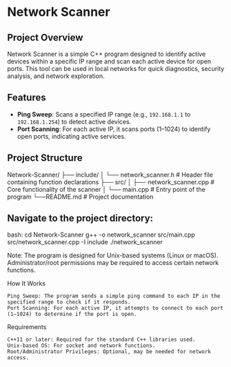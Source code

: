 # Network Scanner

## Project Overview
Network Scanner is a simple C++ program designed to identify active devices within a specific IP range and scan each active device for open ports. This tool can be used in local networks for quick diagnostics, security analysis, and network exploration.

## Features
- **Ping Sweep**: Scans a specified IP range (e.g., `192.168.1.1` to `192.168.1.254`) to detect active devices.
- **Port Scanning**: For each active IP, it scans ports (1–1024) to identify open ports, indicating active services.

## Project Structure
Network-Scanner/ 
├── include/ 
│ └── network_scanner.h      # Header file containing function declarations 
├── src/ 
│ ├── network_scanner.cpp    # Core functionality of the scanner 
│ └── main.cpp               # Entry point of the program 
└──README.md                 # Project documentation 

## Navigate to the project directory:
  bash:
  cd Network-Scanner
  g++ -o network_scanner src/main.cpp src/network_scanner.cpp -I include
  ./network_scanner

Note: The program is designed for Unix-based systems (Linux or macOS). Administrator/root permissions may be required to access certain network functions.


How It Works

    Ping Sweep: The program sends a simple ping command to each IP in the specified range to check if it responds.
    Port Scanning: For each active IP, it attempts to connect to each port (1–1024) to determine if the port is open.

Requirements

    C++11 or later: Required for the standard C++ libraries used.
    Unix-based OS: For socket and network functions.
    Root/Administrator Privileges: Optional, may be needed for network access.
